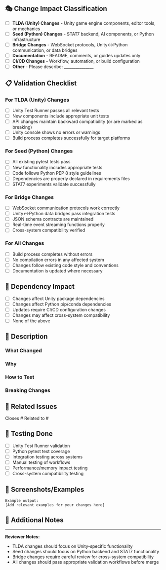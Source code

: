 ## 🎭 Change Impact Classification

<!-- Please check one box to indicate the impact of your changes -->

- [ ] **TLDA (Unity) Changes** - Unity game engine components, editor tools, or mechanics
- [ ] **Seed (Python) Changes** - STAT7 backend, AI components, or Python infrastructure
- [ ] **Bridge Changes** - WebSocket protocols, Unity↔Python communication, or data bridges
- [ ] **Documentation** - README, comments, or guides updates only
- [ ] **CI/CD Changes** - Workflow, automation, or build configuration
- [ ] **Other** - Please describe: _______________

## 📋 Validation Checklist

<!-- Check all items that apply to ensure quality and consistency -->

### For TLDA (Unity) Changes
- [ ] Unity Test Runner passes all relevant tests
- [ ] New components include appropriate unit tests
- [ ] API changes maintain backward compatibility (or are marked as breaking)
- [ ] Unity console shows no errors or warnings
- [ ] Build process completes successfully for target platforms

### For Seed (Python) Changes
- [ ] All existing pytest tests pass
- [ ] New functionality includes appropriate tests
- [ ] Code follows Python PEP 8 style guidelines
- [ ] Dependencies are properly declared in requirements files
- [ ] STAT7 experiments validate successfully

### For Bridge Changes
- [ ] WebSocket communication protocols work correctly
- [ ] Unity↔Python data bridges pass integration tests
- [ ] JSON schema contracts are maintained
- [ ] Real-time event streaming functions properly
- [ ] Cross-system compatibility verified

### For All Changes
- [ ] Build process completes without errors
- [ ] No compilation errors in any affected system
- [ ] Changes follow existing code style and conventions
- [ ] Documentation is updated where necessary

## 🔄 Dependency Impact

<!-- Check if this PR affects dependency management -->

- [ ] Changes affect Unity package dependencies
- [ ] Changes affect Python pip/conda dependencies
- [ ] Updates require CI/CD configuration changes
- [ ] Changes may affect cross-system compatibility
- [ ] None of the above

## 📝 Description

<!-- Provide a clear description of your changes -->

### What Changed
<!-- Describe what you modified, added, or removed -->

### Why
<!-- Explain the motivation for this change -->

### How to Test
<!-- Describe how to verify these changes work correctly -->

### Breaking Changes
<!-- List any breaking changes and migration steps -->

## 🎯 Related Issues

<!-- Link any related issues or discussions -->

Closes #
Related to #

## 🧪 Testing Done

<!-- Describe the testing you performed -->

- [ ] Unity Test Runner validation
- [ ] Python pytest test coverage
- [ ] Integration testing across systems
- [ ] Manual testing of workflows
- [ ] Performance/memory impact testing
- [ ] Cross-system compatibility testing

## 📸 Screenshots/Examples

<!-- For UI changes, new features, or system integrations, include examples -->

```
Example output:
[Add relevant examples for your changes here]
```

## 🌟 Additional Notes

<!-- Any additional context, concerns, or considerations -->

---

<!--
This template helps maintain consistency in The Seed development and ensures
quality across all three systems (TLDA, Seed, and Bridges). Thank you for contributing!
-->

**Reviewer Notes:**
- TLDA changes should focus on Unity-specific functionality
- Seed changes should focus on Python backend and STAT7 functionality
- Bridge changes require careful review for cross-system compatibility
- All changes should pass appropriate validation workflows before merge

